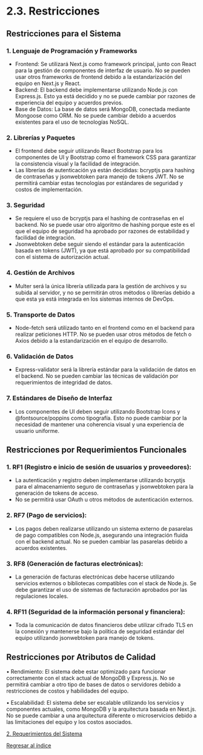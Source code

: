 # 2.3. Restricciones

## Restricciones para el Sistema
###  1.	Lenguaje de Programación y Frameworks
  - Frontend: Se utilizará Next.js como framework principal, junto con React para la gestión de componentes de interfaz de usuario. No se pueden usar otros frameworks de frontend debido a la estandarización del equipo en Next.js y React.
  -	Backend: El backend debe implementarse utilizando Node.js con Express.js. Esto ya está decidido y no se puede cambiar por razones de experiencia del equipo y acuerdos previos.
  -	Base de Datos: La base de datos será MongoDB, conectada mediante Mongoose como ORM. No se puede cambiar debido a acuerdos existentes para el uso de tecnologías NoSQL.
###  2.	Librerías y Paquetes
  -	El frontend debe seguir utilizando React Bootstrap para los componentes de UI y Bootstrap como el framework CSS para garantizar la consistencia visual y la facilidad de integración.
  -	Las librerías de autenticación ya están decididas: bcryptjs para hashing de contraseñas y jsonwebtoken para manejo de tokens JWT. No se permitirá cambiar estas tecnologías por estándares de seguridad y costos de implementación.
###  3.	Seguridad
  -	Se requiere el uso de bcryptjs para el hashing de contraseñas en el backend. No se puede usar otro algoritmo de hashing porque este es el que el equipo de seguridad ha aprobado por razones de estabilidad y facilidad de integración.
  -	Jsonwebtoken debe seguir siendo el estándar para la autenticación basada en tokens (JWT), ya que está aprobado por su compatibilidad con el sistema de autorización actual.
###  4.	Gestión de Archivos
  -	Multer será la única librería utilizada para la gestión de archivos y su subida al servidor, y no se permitirán otros métodos o librerías debido a que esta ya está integrada en los sistemas internos de DevOps.
###  5.	Transporte de Datos
  -	Node-fetch será utilizado tanto en el frontend como en el backend para realizar peticiones HTTP. No se pueden usar otros métodos de fetch o Axios debido a la estandarización en el equipo de desarrollo.
###  6.	Validación de Datos
  -	Express-validator será la librería estándar para la validación de datos en el backend. No se pueden cambiar las técnicas de validación por requerimientos de integridad de datos.
###  7.	Estándares de Diseño de Interfaz
  -	Los componentes de UI deben seguir utilizando Bootstrap Icons y @fontsource/poppins como tipografía. Esto no puede cambiar por la necesidad de mantener una coherencia visual y una experiencia de usuario uniforme.
## Restricciones por Requerimientos Funcionales
###  1.	RF1 (Registro e inicio de sesión de usuarios y proveedores):
  -	La autenticación y registro deben implementarse utilizando bcryptjs para el almacenamiento seguro de contraseñas y jsonwebtoken para la generación de tokens de acceso.
  -	No se permitirá usar OAuth u otros métodos de autenticación externos.
###  2.	RF7 (Pago de servicios):
  -	Los pagos deben realizarse utilizando un sistema externo de pasarelas de pago compatibles con Node.js, asegurando una integración fluida con el backend actual. No se pueden cambiar las pasarelas debido a acuerdos existentes.
### 3.	RF8 (Generación de facturas electrónicas):
  -	La generación de facturas electrónicas debe hacerse utilizando servicios externos o bibliotecas compatibles con el stack de Node.js. Se debe garantizar el uso de sistemas de facturación aprobados por las regulaciones locales.
### 4.	RF11 (Seguridad de la información personal y financiera):
  -	Toda la comunicación de datos financieros debe utilizar cifrado TLS en la conexión y mantenerse bajo la política de seguridad estándar del equipo utilizando jsonwebtoken para manejo de tokens.
## Restricciones por Atributos de Calidad
  •	Rendimiento: El sistema debe estar optimizado para funcionar correctamente con el stack actual de MongoDB y Express.js. No se permitirá cambiar a otro tipo de bases de datos o servidores debido a restricciones de costos y habilidades del equipo.
  
  •	Escalabilidad: El sistema debe ser escalable utilizando los servicios y componentes actuales, como MongoDB y la arquitectura basada en Next.js. No se puede cambiar a una arquitectura diferente o microservicios debido a las limitaciones del equipo y los costos asociados.


[2. Requerimientos del Sistema](../2.md)

[Regresar al índice](../../README.md)
